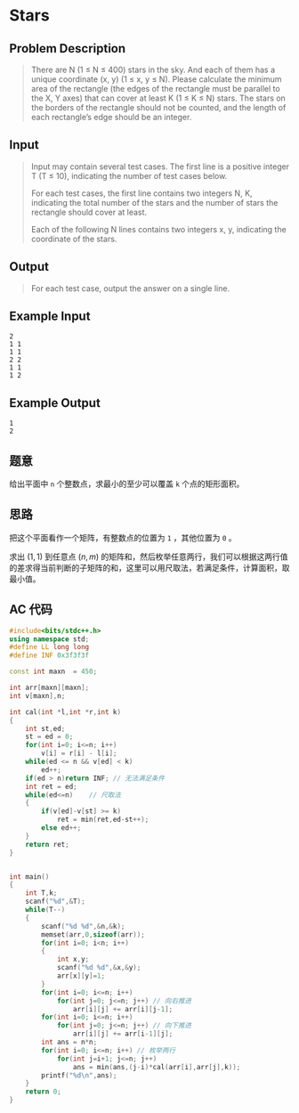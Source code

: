# Stars

## **Problem Description**

> There are N (1 ≤ N ≤ 400) stars in the sky. And each of them has a unique coordinate (x, y) (1 ≤ x, y ≤ N). Please calculate the minimum area of the rectangle (the edges of the rectangle must be parallel to the X, Y axes) that can cover at least K (1 ≤ K ≤ N) stars. The stars on the borders of the rectangle should not be counted, and the length of each rectangle’s edge should be an integer.



## **Input**

> Input may contain several test cases. The first line is a positive integer T (T ≤ 10), indicating the number of test cases below.
>
> For each test cases, the first line contains two integers N, K, indicating the total number of the stars and the number of stars the rectangle should cover at least.
>
> Each of the following N lines contains two integers x, y, indicating the coordinate of the stars.



## **Output**

> For each test case, output the answer on a single line.



## **Example Input**

    2
    1 1
    1 1
    2 2
    1 1
    1 2



## **Example Output**

    1
    2



## **题意**

给出平面中 `n` 个整数点，求最小的至少可以覆盖 `k` 个点的矩形面积。



## **思路**

把这个平面看作一个矩阵，有整数点的位置为 `1` ，其他位置为 `0` 。

求出 $(1,1)$ 到任意点 $(n,m)$ 的矩阵和，然后枚举任意两行，我们可以根据这两行值的差求得当前判断的子矩阵的和，这里可以用尺取法，若满足条件，计算面积，取最小值。



## **AC 代码**

```cpp
#include<bits/stdc++.h>
using namespace std;
#define LL long long
#define INF 0x3f3f3f

const int maxn  = 450;

int arr[maxn][maxn];
int v[maxn],n;

int cal(int *l,int *r,int k)
{
    int st,ed;
    st = ed = 0;
    for(int i=0; i<=n; i++)
        v[i] = r[i] - l[i];
    while(ed <= n && v[ed] < k)
        ed++;
    if(ed > n)return INF; // 无法满足条件
    int ret = ed;
    while(ed<=n)    // 尺取法
    {
        if(v[ed]-v[st] >= k)
            ret = min(ret,ed-st++);
        else ed++;
    }
    return ret;
}


int main()
{
    int T,k;
    scanf("%d",&T);
    while(T--)
    {
        scanf("%d %d",&n,&k);
        memset(arr,0,sizeof(arr));
        for(int i=0; i<n; i++)
        {
            int x,y;
            scanf("%d %d",&x,&y);
            arr[x][y]=1;
        }
        for(int i=0; i<=n; i++)
            for(int j=0; j<=n; j++) // 向右推进
                arr[i][j] += arr[i][j-1];
        for(int i=0; i<=n; i++)
            for(int j=0; j<=n; j++) // 向下推进
                arr[i][j] += arr[i-1][j];
        int ans = n*n;
        for(int i=0; i<=n; i++) // 枚举两行
            for(int j=i+1; j<=n; j++)
                ans = min(ans,(j-i)*cal(arr[i],arr[j],k));
        printf("%d\n",ans);
    }
    return 0;
}
```

